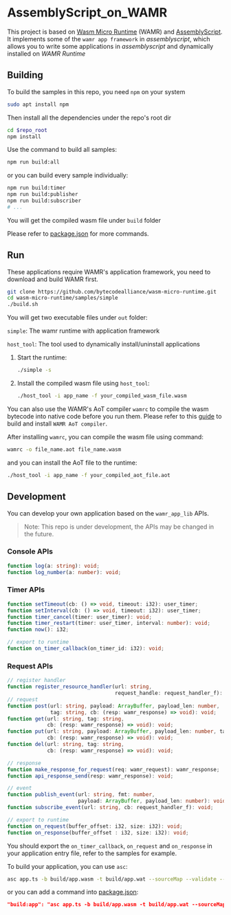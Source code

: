 # AssemblyScript_on_WAMR
This project is based on [Wasm Micro Runtime](https://github.com/bytecodealliance/wasm-micro-runtime) (WAMR) and [AssemblyScript](https://github.com/AssemblyScript/assemblyscript). It implements some of the `wamr app framework` in *assemblyscript*, which allows you to write some applications in *assemblyscript* and dynamically installed on *WAMR Runtime*

## Building
To build the samples in this repo, you need `npm` on your system
``` bash
sudo apt install npm
```

Then install all the dependencies under the repo's root dir
``` bash
cd $repo_root
npm install
```

Use the command to build all samples:
``` bash
npm run build:all
```
or you can build every sample individually:
``` bash
npm run build:timer
npm run build:publisher
npm run build:subscriber
# ...
```
You will get the compiled wasm file under `build` folder

Please refer to [package.json](./package.json) for more commands.

## Run
These applications require WAMR's application framework, you need to download and build WAMR first.

``` bash
git clone https://github.com/bytecodealliance/wasm-micro-runtime.git
cd wasm-micro-runtime/samples/simple
./build.sh
```

You will get two executable files under `out` folder:

`simple`: The wamr runtime with application framework

`host_tool`: The tool used to dynamically install/uninstall applications

1. Start the runtime:
    ``` bash
    ./simple -s
    ```

2. Install the compiled wasm file using `host_tool`:
    ``` bash
    ./host_tool -i app_name -f your_compiled_wasm_file.wasm
    ```
You can also use the WAMR's AoT compiler `wamrc` to compile the wasm bytecode into native code before you run them. Please refer to this [guide](https://github.com/bytecodealliance/wasm-micro-runtime/blob/master/README.md#build-wamrc-aot-compiler) to build and install `WAMR AoT compiler`.

After installing `wamrc`, you can compile the wasm file using command:
``` bash
wamrc -o file_name.aot file_name.wasm
```
and you can install the AoT file to the runtime:
``` bash
./host_tool -i app_name -f your_compiled_aot_file.aot
```

## Development
You can develop your own application based on the `wamr_app_lib` APIs.
> Note: This repo is under development, the APIs may be changed in the future.

### Console APIs
``` typescript
function log(a: string): void;
function log_number(a: number): void;
```

### Timer APIs
``` typescript
function setTimeout(cb: () => void, timeout: i32): user_timer;
function setInterval(cb: () => void, timeout: i32): user_timer;
function timer_cancel(timer: user_timer): void;
function timer_restart(timer: user_timer, interval: number): void;
function now(): i32;

// export to runtime
function on_timer_callback(on_timer_id: i32): void;
```

### Request APIs
``` typescript
// register handler
function register_resource_handler(url: string,
                                   request_handle: request_handler_f): void;
// request
function post(url: string, payload: ArrayBuffer, payload_len: number,
              tag: string, cb: (resp: wamr_response) => void): void;
function get(url: string, tag: string,
             cb: (resp: wamr_response) => void): void;
function put(url: string, payload: ArrayBuffer, payload_len: number, tag: string,
             cb: (resp: wamr_response) => void): void;
function del(url: string, tag: string,
             cb: (resp: wamr_response) => void): void;

// response
function make_response_for_request(req: wamr_request): wamr_response;
function api_response_send(resp: wamr_response): void;

// event
function publish_event(url: string, fmt: number,
                       payload: ArrayBuffer, payload_len: number): void;
function subscribe_event(url: string, cb: request_handler_f): void;

// export to runtime
function on_request(buffer_offset: i32, size: i32): void;
function on_response(buffer_offset : i32, size: i32): void;
```

You should export the `on_timer_callback`, `on_request` and `on_response` in your application entry file, refer to the samples for example.

To build your application, you can use `asc`:
``` bash
asc app.ts -b build/app.wasm -t build/app.wat --sourceMap --validate --optimize
```
or you can add a command into [package.json](./package.json):
``` json
"build:app": "asc app.ts -b build/app.wasm -t build/app.wat --sourceMap --validate --optimize",
```

